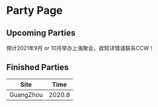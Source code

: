 # Party Page
## Upcoming Parties
预计2021年9月 or 10月举办上海聚会，欲知详情请联系CCW！
## Finished Parties
|Site|Time|
:----:|:----:|
|GuangZhou|2020.8|


